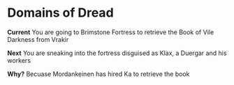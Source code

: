 # Domains of Dread

**Current** You are going to Brimstone Fortress to retrieve the Book of Vile Darkness from Vrakir

**Next** You are sneaking into the fortress disguised as Klax, a Duergar and his workers

**Why?** Becuase Mordankeinen has hired Ka to retrieve the book